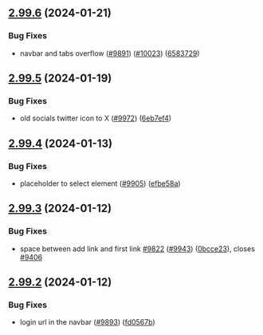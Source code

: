 ## [2.99.6](https://github.com/EddieHubCommunity/BioDrop/compare/v2.99.5...v2.99.6) (2024-01-21)


### Bug Fixes

* navbar and tabs overflow ([#9891](https://github.com/EddieHubCommunity/BioDrop/issues/9891)) ([#10023](https://github.com/EddieHubCommunity/BioDrop/issues/10023)) ([6583729](https://github.com/EddieHubCommunity/BioDrop/commit/658372944f6d3de1058128700860a7ad2a7b1c92))



## [2.99.5](https://github.com/EddieHubCommunity/BioDrop/compare/v2.99.4...v2.99.5) (2024-01-19)


### Bug Fixes

* old socials twitter icon to X ([#9972](https://github.com/EddieHubCommunity/BioDrop/issues/9972)) ([6eb7ef4](https://github.com/EddieHubCommunity/BioDrop/commit/6eb7ef4bc39d4bc7c7c063f98432a9b41bd7c8d2))



## [2.99.4](https://github.com/EddieHubCommunity/BioDrop/compare/v2.99.3...v2.99.4) (2024-01-13)


### Bug Fixes

* placeholder to select element ([#9905](https://github.com/EddieHubCommunity/BioDrop/issues/9905)) ([efbe58a](https://github.com/EddieHubCommunity/BioDrop/commit/efbe58abe4f986269f1d3f88f3834edc763321da))



## [2.99.3](https://github.com/EddieHubCommunity/BioDrop/compare/v2.99.2...v2.99.3) (2024-01-12)


### Bug Fixes

* space between add link and first link [#9822](https://github.com/EddieHubCommunity/BioDrop/issues/9822) ([#9943](https://github.com/EddieHubCommunity/BioDrop/issues/9943)) ([0bcce23](https://github.com/EddieHubCommunity/BioDrop/commit/0bcce23511935336953d040d846f7a37ab931c1c)), closes [#9406](https://github.com/EddieHubCommunity/BioDrop/issues/9406)



## [2.99.2](https://github.com/EddieHubCommunity/BioDrop/compare/v2.99.1...v2.99.2) (2024-01-12)


### Bug Fixes

* login url in the navbar ([#9893](https://github.com/EddieHubCommunity/BioDrop/issues/9893)) ([fd0567b](https://github.com/EddieHubCommunity/BioDrop/commit/fd0567bffda11586225d5fbbc7c59caca7d22394))



